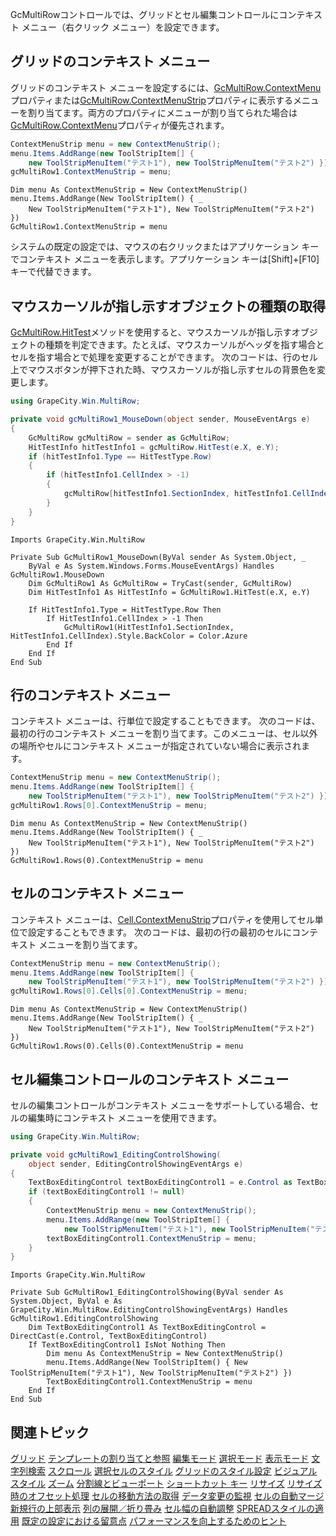 GcMultiRowコントロールでは、グリッドとセル編集コントロールにコンテキスト メニュー（右クリック メニュー）を設定できます。

## グリッドのコンテキスト メニュー

グリッドのコンテキスト メニューを設定するには、[GcMultiRow.ContextMenu](gcdocsite__documentlink?toc-item-id=0b688e0b-23d5-4edc-ac06-986e1967558e)プロパティまたは[GcMultiRow.ContextMenuStrip](gcdocsite__documentlink?toc-item-id=b38c5c72-6a3e-4146-92fa-374a640ffe12)プロパティに表示するメニューを割り当てます。両方のプロパティにメニューが割り当てられた場合は[GcMultiRow.ContextMenu](gcdocsite__documentlink?toc-item-id=0b688e0b-23d5-4edc-ac06-986e1967558e)プロパティが優先されます。
```csharp
ContextMenuStrip menu = new ContextMenuStrip();
menu.Items.AddRange(new ToolStripItem[] { 
    new ToolStripMenuItem("テスト1"), new ToolStripMenuItem("テスト2") });
gcMultiRow1.ContextMenuStrip = menu;
```

```vbnet
Dim menu As ContextMenuStrip = New ContextMenuStrip()
menu.Items.AddRange(New ToolStripItem() { _
    New ToolStripMenuItem("テスト1"), New ToolStripMenuItem("テスト2") })
GcMultiRow1.ContextMenuStrip = menu
```

システムの既定の設定では、マウスの右クリックまたはアプリケーション キーでコンテキスト メニューを表示します。アプリケーション キーは[Shift]+[F10]キーで代替できます。

## マウスカーソルが指し示すオブジェクトの種類の取得

[GcMultiRow.HitTest](gcdocsite__documentlink?toc-item-id=32f36f4e-7ed1-49c0-b5be-911dd43571ba)メソッドを使用すると、マウスカーソルが指し示すオブジェクトの種類を判定できます。たとえば、マウスカーソルがヘッダを指す場合とセルを指す場合とで処理を変更することができます。
次のコードは、行のセル上でマウスボタンが押下された時、マウスカーソルが指し示すセルの背景色を変更します。
```csharp
using GrapeCity.Win.MultiRow;

private void gcMultiRow1_MouseDown(object sender, MouseEventArgs e)
{
    GcMultiRow gcMultiRow = sender as GcMultiRow;
    HitTestInfo hitTestInfo1 = gcMultiRow.HitTest(e.X, e.Y);
    if (hitTestInfo1.Type == HitTestType.Row)
    {
        if (hitTestInfo1.CellIndex > -1)
        {
            gcMultiRow[hitTestInfo1.SectionIndex, hitTestInfo1.CellIndex].Style.BackColor = Color.Azure;
        }
    }
}
```

```vbnet
Imports GrapeCity.Win.MultiRow

Private Sub GcMultiRow1_MouseDown(ByVal sender As System.Object, _
    ByVal e As System.Windows.Forms.MouseEventArgs) Handles GcMultiRow1.MouseDown
    Dim GcMultiRow1 As GcMultiRow = TryCast(sender, GcMultiRow)
    Dim HitTestInfo1 As HitTestInfo = GcMultiRow1.HitTest(e.X, e.Y)

    If HitTestInfo1.Type = HitTestType.Row Then
        If HitTestInfo1.CellIndex > -1 Then
            GcMultiRow1(HitTestInfo1.SectionIndex, HitTestInfo1.CellIndex).Style.BackColor = Color.Azure
        End If
    End If
End Sub
```

## 行のコンテキスト メニュー

コンテキスト メニューは、行単位で設定することもできます。
次のコードは、最初の行のコンテキスト メニューを割り当てます。このメニューは、セル以外の場所やセルにコンテキスト メニューが指定されていない場合に表示されます。
```csharp
ContextMenuStrip menu = new ContextMenuStrip();
menu.Items.AddRange(new ToolStripItem[] { 
    new ToolStripMenuItem("テスト1"), new ToolStripMenuItem("テスト2") });
gcMultiRow1.Rows[0].ContextMenuStrip = menu;
```

```vbnet
Dim menu As ContextMenuStrip = New ContextMenuStrip()
menu.Items.AddRange(New ToolStripItem() { _
    New ToolStripMenuItem("テスト1"), New ToolStripMenuItem("テスト2") })
GcMultiRow1.Rows(0).ContextMenuStrip = menu
```

## セルのコンテキスト メニュー

コンテキスト メニューは、[Cell.ContextMenuStrip](gcdocsite__documentlink?toc-item-id=5323987d-e179-48f6-8779-0056d6b8e4e5)プロパティを使用してセル単位で設定することもできます。
次のコードは、最初の行の最初のセルにコンテキスト メニューを割り当てます。
```csharp
ContextMenuStrip menu = new ContextMenuStrip();
menu.Items.AddRange(new ToolStripItem[] { 
    new ToolStripMenuItem("テスト1"), new ToolStripMenuItem("テスト2") });
gcMultiRow1.Rows[0].Cells[0].ContextMenuStrip = menu;
```

```vbnet
Dim menu As ContextMenuStrip = New ContextMenuStrip()
menu.Items.AddRange(New ToolStripItem() { _
    New ToolStripMenuItem("テスト1"), New ToolStripMenuItem("テスト2") })
GcMultiRow1.Rows(0).Cells(0).ContextMenuStrip = menu
```

## セル編集コントロールのコンテキスト メニュー

セルの編集コントロールがコンテキスト メニューをサポートしている場合、セルの編集時にコンテキスト メニューを使用できます。
```csharp
using GrapeCity.Win.MultiRow;

private void gcMultiRow1_EditingControlShowing(
    object sender, EditingControlShowingEventArgs e)
{
    TextBoxEditingControl textBoxEditingControl1 = e.Control as TextBoxEditingControl;
    if (textBoxEditingControl1 != null)
    {
        ContextMenuStrip menu = new ContextMenuStrip();
        menu.Items.AddRange(new ToolStripItem[] {
            new ToolStripMenuItem("テスト1"), new ToolStripMenuItem("テスト2") });
        textBoxEditingControl1.ContextMenuStrip = menu;
    }
}
```

```vbnet
Imports GrapeCity.Win.MultiRow

Private Sub GcMultiRow1_EditingControlShowing(ByVal sender As System.Object, ByVal e As GrapeCity.Win.MultiRow.EditingControlShowingEventArgs) Handles GcMultiRow1.EditingControlShowing
    Dim TextBoxEditingControl1 As TextBoxEditingControl = DirectCast(e.Control, TextBoxEditingControl)
    If TextBoxEditingControl1 IsNot Nothing Then
        Dim menu As ContextMenuStrip = New ContextMenuStrip()
        menu.Items.AddRange(New ToolStripItem() { New ToolStripMenuItem("テスト1"), New ToolStripMenuItem("テスト2") })
        TextBoxEditingControl1.ContextMenuStrip = menu
    End If
End Sub
```

## 関連トピック

[グリッド](gcdocsite__documentlink?toc-item-id=87ec6429-c3b9-4564-923f-f7c943ce00b9)
[テンプレートの割り当てと参照](gcdocsite__documentlink?toc-item-id=672f7dc1-1297-4293-87f6-f4d7ae30af83)
[編集モード](gcdocsite__documentlink?toc-item-id=1cd87acc-bf66-4bf7-bf75-b61800b830fb)
[選択モード](gcdocsite__documentlink?toc-item-id=05e1230b-6129-43d3-aa78-5b2cbf48ccba)
[表示モード](gcdocsite__documentlink?toc-item-id=e56c66d1-0481-4f06-a48c-d3c4d03893ef)
[文字列検索](gcdocsite__documentlink?toc-item-id=3b578791-7908-4795-8e61-b9f1e7339d21)
[スクロール](gcdocsite__documentlink?toc-item-id=2647ada3-b90d-4823-adf7-4fa4ef083123)
[選択セルのスタイル](gcdocsite__documentlink?toc-item-id=e04576cc-5bac-410c-9335-0dda134c922f)
[グリッドのスタイル設定](gcdocsite__documentlink?toc-item-id=77b3a184-61f9-4c3b-967b-dbb6f103acf0)
[ビジュアル スタイル](gcdocsite__documentlink?toc-item-id=860edbe2-0af7-4e60-876e-89187c42d483)
[ズーム](gcdocsite__documentlink?toc-item-id=d83eab82-185e-49f9-88b0-0fd8379d92b6)
[分割線とビューポート](gcdocsite__documentlink?toc-item-id=09f1eccf-76eb-4979-ac29-c97731b2357d)
[ショートカット キー](gcdocsite__documentlink?toc-item-id=9cdbb6ad-e84e-441f-8f3f-ddd78af7b429)
[リサイズ](gcdocsite__documentlink?toc-item-id=4657f508-867c-455c-81b4-858e8f1d18d7)
[リサイズ時のオフセット処理](gcdocsite__documentlink?toc-item-id=e7471d46-a6b0-47fe-982d-8d4b7561d4e3)
[セルの移動方法の取得](gcdocsite__documentlink?toc-item-id=f3a0271e-fbeb-46ba-aa76-b99352d3e55c)
[データ変更の監視](gcdocsite__documentlink?toc-item-id=1aac18ae-c27c-46f5-bfec-e5872e7d2d1b)
[セルの自動マージ](gcdocsite__documentlink?toc-item-id=1d1e19b2-4282-48a3-ad92-603f73b3cc38)
[新規行の上部表示](gcdocsite__documentlink?toc-item-id=881b6d3e-e4d3-4271-b874-a972e9aef2c8)
[列の展開／折り畳み](gcdocsite__documentlink?toc-item-id=421066a5-9bfa-427f-a980-245ff290f1af)
[セル幅の自動調整](gcdocsite__documentlink?toc-item-id=0fb2df6a-d9df-47d2-8ae9-50185f2c488d)
[SPREADスタイルの適用](gcdocsite__documentlink?toc-item-id=9d7078b7-c6b3-420b-a282-9d08e8135b48)
[既定の設定における留意点](gcdocsite__documentlink?toc-item-id=707e6129-7446-4ccf-9b4b-574225dc0b02)
[パフォーマンスを向上するためのヒント](gcdocsite__documentlink?toc-item-id=78fbc71a-7acb-4af3-ae37-953454f8dece)